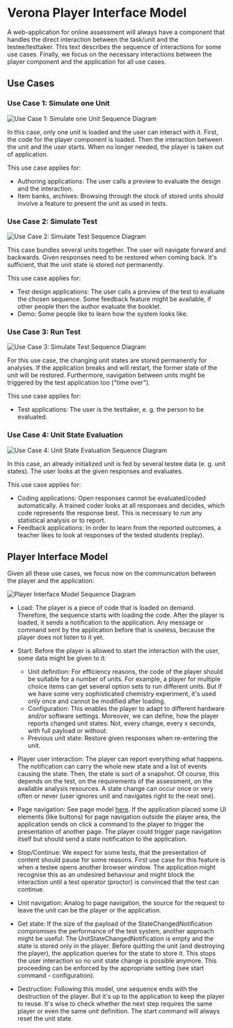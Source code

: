 # Verona Player Interface Model

A web-application for online assessment will always have a component that handles the direct 
interaction between the task/unit and the testee/testtaker. This text describes the sequence of interactions for
some use cases. Finally, we focus on the necessary interactions between the player component and the application 
for all use cases.  

## Use Cases
### Use Case 1: Simulate one Unit

![Use Case 1: Simulate one Unit Sequence Diagram](png/usecase1.png "Use Case 1: Simulate one Unit")

In this case, only one unit is loaded and the user can interact with it. First, the code for the player component is 
loaded. Then the interaction between the unit and the user starts. When no longer needed, the player is taken out 
of application.

This use case applies for:
* Authoring applications: The user calls a preview to evaluate the design and the interaction.
* Item banks, archives: Browsing through the stock of stored units should involve a feature to present the 
unit as used in tests. 

### Use Case 2: Simulate Test

![Use Case 2: Simulate Test Sequence Diagram](png/usecase2.png "Use Case 2: Simulate Test")

This case bundles several units together. The user will navigate forward and backwards. Given responses need
to be restored when coming back. It's sufficient, that the unit state is stored not permanently. 
   
This use case applies for:
* Test design applications: The user calls a preview of the test to evaluate the chosen sequence. Some feedback 
feature might be available, if other people then the author evaluate the booklet.
* Demo: Some people like to learn how the system looks like.

### Use Case 3: Run Test

![Use Case 3: Simulate Test Sequence Diagram](png/usecase3.png "Use Case 3: Run Test")

For this use case, the changing unit states are stored permanently for analyses. If the application breaks and 
will restart, the former state of the unit will be restored. Furthermore, navigation between units might be triggered 
by the test application too ("time over"). 

This use case applies for:
* Test applications: The user is the testtaker, e. g. the person to be evaluated. 

### Use Case 4: Unit State Evaluation 

![Use Case 4: Unit State Evaluation Sequence Diagram](png/usecase4.png "Use Case 4: Unit State Evaluation")

In this case, an already initialized unit is fed by several testee data (e. g. unit states). The user looks 
at the given responses and evaluates. 

This use case applies for:
* Coding applications: Open responses cannot be evaluated/coded automatically. A trained coder looks at all responses
and decides, which code represents the response best. This is necessary to run any statistical analysis or to 
report.
* Feedback applications: In order to learn from the reported outcomes, a teacher likes to look at responses of 
the tested students (replay). 

## Player Interface Model

Given all these use cases, we focus now on the communication between the player and the application:

![Player Interface Model Sequence Diagram](png/interfaceModel.png "Player Interface Model")

* Load: The player is a piece of code that is loaded on demand. Therefore, the sequence starts with loading the 
code. After the player is loaded, it sends a notification to the application. Any message or command sent by the 
application before that is useless, because the player does not listen to it yet.

* Start: Before the player is allowed to start the interaction with the user, some data might be given to it:
    - Unit definition: For efficiency reasons, the code of the player should be suitable for a number of units. For 
    example, a player for multiple choice items can get several option sets to run different units. But if we have
    some very sophisticated chemistry experiment, it's used only once and cannot be modified after loading.
    - Configuration: This enables the player to adapt to different hardware and/or software settings. Moreover, we
    can define, how the player reports changed unit states: Not, every change, every x seconds, with full payload 
    or without.
    - Previous unit state: Restore given responses when re-entering the unit. 

* Player user interaction: The player can report everything what happens. The notification can carry the whole new 
state and a list of events causing the state. Then, the state is sort of a snapshot. Of course, this depends on the 
test, on the requirements of the assessment, on the available analysis resources. A state change can occur once or 
very often or never (user ignores unit and navigates right to the next one).   

* Page navigation: See page model [here](pages.md). If the application placed some UI elements (like buttons) for page 
navigation outside the player area, the application sends on click a command to the player to trigger the 
presentation of another page. The player could trigger page navigation itself but should send a state notification
to the application.

* Stop/Continue: We expect for some tests, that the presentation of content should pause for some reasons. 
First use case for this feature is when a testee opens another browser window. The application might recognise this
as an undesired behaviour and might block the interaction until a test operator (proctor) is convinced that 
the test can continue.   

* Unit navigation: Analog to page navigation, the source for the request to leave the unit can be the player or the 
application.

* Get state: If the size of the payload of the StateChangedNotification compromises the performance of
the test system, another approach might be useful: The UnitStateChangedNotification is empty and the state is stored 
only in the player. Before quitting the unit (and destroying the player), the application queries for the state to 
store it. This stops the user interaction so no unit state change is possible anymore. This proceeding 
can be enforced by the appropriate setting (see start command - configuration).  

* Destruction: Following this model, one sequence ends with the destruction of the player. But it's up to the 
application to keep the player to reuse. It's wise to check whether the next step requires the same player or 
even the same unit definition. The start command will always reset the unit state.
